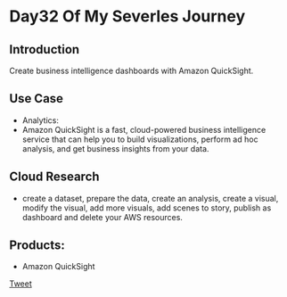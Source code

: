 # Day32 Of My Severles Journey

## Introduction
  Create business intelligence dashboards with Amazon QuickSight.


## Use Case
 - Analytics:
 - Amazon QuickSight is a fast, cloud-powered business intelligence service that can help you to build visualizations, perform ad hoc analysis, and get business insights from your data.

## Cloud Research
 - create a dataset, prepare the data, create an analysis, create a visual, modify the visual, add more visuals, add scenes to story, publish as dashboard and delete your AWS resources.

## Products: 
 - Amazon QuickSight


 [Tweet](https://twitter.com/martynzYoung/status/1305549027870679041)